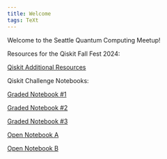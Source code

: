 ```yaml
---
title: Welcome
tags: TeXt
---
```


Welcome to the Seattle Quantum Computing Meetup!  

Resources for the Qiskit Fall Fest 2024:

[Qiskit Additional Resources](https://seattlequantumcomputingmeetup.github.io/resources/QFF_2024_Additional_resources.pdf)

Qiskit Challenge Notebooks:

[Graded Notebook #1](https://seattlequantumcomputingmeetup.github.io/resources/QFF_Graded_Notebook_1.ipynb)

[Graded Notebook #2](https://seattlequantumcomputingmeetup.github.io/resources/QFF_Graded_Notebook_2.ipynb)

[Graded Notebook #3](https://seattlequantumcomputingmeetup.github.io/resources/QFF_Graded_Notebook_3.ipynb)

[Open Notebook A](https://seattlequantumcomputingmeetup.github.io/resources/QFF_Open_Notebook_A.ipynb)

[Open Notebook B](https://seattlequantumcomputingmeetup.github.io/resources/QFF_Open_Notebook_B.ipynb)

<!--If you see this page, that means you have setup your site. enjoy! :ghost: :ghost: :ghost:

You may want to [config the site](https://kitian616.github.io/jekyll-TeXt-theme/docs/en/configuration) or [writing a post](https://kitian616.github.io/jekyll-TeXt-theme/docs/en/writing-posts) next. Please feel free to [create an issue](https://github.com/kitian616/jekyll-TeXt-theme/issues) or [send me email](mailto:kitian616@outlook.com) if you have any questions.
-->

<!--more-->

<!-- ---

If you like TeXt, don't forget to give me a star. :star2:

[![Star This Project](https://img.shields.io/github/stars/kitian616/jekyll-TeXt-theme.svg?label=Stars&style=social)](https://github.com/kitian616/jekyll-TeXt-theme/)
-->
